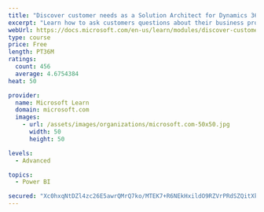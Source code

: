 ```yaml
---
title: "Discover customer needs as a Solution Architect for Dynamics 365 and Power Platform"
excerpt: "Learn how to ask customers questions about their business processes and feature requirements to create a viable solution."
webUrl: https://docs.microsoft.com/en-us/learn/modules/discover-customer-needs/
type: course
price: Free
length: PT36M
ratings:
  count: 456
  average: 4.6754384
heat: 50

provider:
  name: Microsoft Learn
  domain: microsoft.com
  images:
    - url: /assets/images/organizations/microsoft.com-50x50.jpg
      width: 50
      height: 50

levels:
  - Advanced

topics:
  - Power BI

secured: "Xc0hxqNtDZl4zc26E5awrQMrQ7ko/MTEK7+R6NEkHxildO9RZVrPRdSZQitXkZlceC/IN9jDW65rKNSV2QfpJz5Ugh8vqP+SvgTwq1WtMJjUhhjehi5mAhTkugQhMdHodK7QicNAjfefkDMDaqJKmb1k1Z3MUiJIAZ3aBEUzrCp4BnjQ8LbUZkRsd1uKA/1jIA2Yce+WlNU6XLIJP/BuMCxPfuauCAA2hmCc+DwG9cjQsx0oKdRE81yj3azhalWnrigxfwWgPXOmm+OJLHI//cObQ5+n0vZidG5Y+JYtTQy64m0uILUoOSfMao2vfGMb5AUZHfX4qPYamMxv1ivcjIafsKdhhTb7XWP8jtP38jK2wCYCr2rC000LaMVBDbA9WxpLM4cTmkt5Gt6UiXoDo3Hmt4srdtWvSPNL5wCMJHc=;ayWQyiOTZYrVECmhj35rKg=="
---
```


